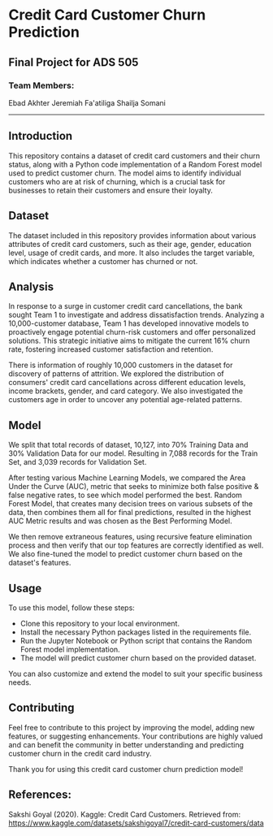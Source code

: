 # Credit Card Customer Churn Prediction
## Final Project for ADS 505

### Team Members:
Ebad Akhter
Jeremiah Fa'atiliga
Shailja Somani   

****

## Introduction
This repository contains a dataset of credit card customers and their churn status, along with a Python code implementation of a Random Forest model used to predict customer churn. The model aims to identify individual customers who are at risk of churning, which is a crucial task for businesses to retain their customers and ensure their loyalty.

## Dataset
The dataset included in this repository provides information about various attributes of credit card customers, such as their age, gender, education level, usage of credit cards, and more. It also includes the target variable, which indicates whether a customer has churned or not.

## Analysis
In response to a surge in customer credit card cancellations, the bank sought Team 1 to investigate and address dissatisfaction trends. Analyzing a 10,000-customer database, Team 1 has developed innovative models to proactively engage potential churn-risk customers and offer personalized solutions. This strategic initiative aims to mitigate the current 16% churn rate, fostering increased customer satisfaction and retention.

There is information of roughly 10,000 customers in the dataset for discovery of patterns of attrition. We explored the distribution of consumers' credit card cancellations across different education levels, income brackets, gender, and card category. We also investigated the customers age in order to uncover any potential age-related patterns.

## Model
We split that total records of dataset, 10,127, into 70% Training Data and 30% Validation Data for our model. Resulting in 7,088 records for the Train Set, and 3,039 records for Validation Set.

After testing various Machine Learning Models, we compared the Area Under the Curve (AUC), metric that seeks to minimize both false positive & false negative rates, to see which model performed the best. Random Forest Model, that creates many decision trees on various subsets of the data, then combines them all for final predictions, resulted in the highest AUC Metric results and was chosen as the Best Performing Model.

We then remove extraneous features, using recursive feature elimination process and then verify that our top features are correctly identified as well. We also fine-tuned the model to predict customer churn based on the dataset's features.

## Usage
To use this model, follow these steps:

* Clone this repository to your local environment.
* Install the necessary Python packages listed in the requirements file.
* Run the Jupyter Notebook or Python script that contains the Random Forest model implementation.
* The model will predict customer churn based on the provided dataset.

You can also customize and extend the model to suit your specific business needs.

## Contributing
Feel free to contribute to this project by improving the model, adding new features, or suggesting enhancements. Your contributions are highly valued and can benefit the community in better understanding and predicting customer churn in the credit card industry.

Thank you for using this credit card customer churn prediction model!

## References:
Sakshi Goyal (2020). Kaggle: Credit Card Customers. Retrieved from: https://www.kaggle.com/datasets/sakshigoyal7/credit-card-customers/data